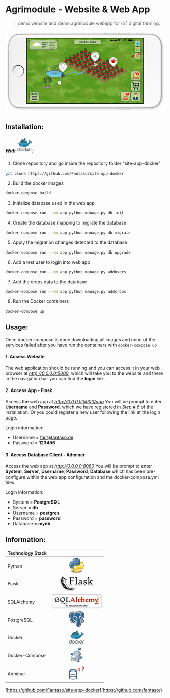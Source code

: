# Agrimodule - Website & Web App
> demo website and demo agrimodule webapp for IoT digital farming.

![](app/solarvibes/static/images/readme/mainUI.png)

## Installation:

##### With ![](app/solarvibes/static/images/readme/tech-docker.png):


1. Clone repository and go inside the repository folder "site-app-docker"
```sh
git clone https://github.com/Fantaso/site-app-docker
```

2. Build the docker images
```sh
docker-compose build
```

3. Initialize database used in the web app
```sh
docker-compose run --rm app python manage.py db init
```

4. Create the database mapping to migrate the database
```sh
docker-compose run --rm app python manage.py db migrate
```

5. Apply the migration changes detected to the database
```sh
docker-compose run --rm app python manage.py db upgrade
```

6. Add a test user to login into web app
```sh
docker-compose run --rm app python manage.py addusers
```

7. Add the crops data to the database
```sh
docker-compose run --rm app python manage.py addcrops
```

8. Run the Docker containers
```sh
docker-compose up
```


## Usage:
Once docker-compose is done downloading all images and none of the services failed after you have run the containers with `docker-compose up`


#### 1. Access Website
The web application should be running and you can access it in your web browser at _http://0.0.0.0:5000_, which will take you to the website and there in the navigation bar you can find the **login** link.


#### 2. Access App - Flask
Access the web app at _http://0.0.0.0:5000/app_
You will be prompt to enter **Username** and **Password**, which we have registered in *Step # 6* of the installation. Or you could register a new user following the link at the login page.

Login information:
- Username = fan@fantaso.de
- Password = **123456**


#### 3. Access Database Client - Adminer
Access the web app at _http://0.0.0.0:8080_
You will be prompt to enter **System**, **Server**, **Username**, **Password**, **Database** which has been pre-configure within the web app configuration and the docker-compose.yml files.

Login information:
- System = **PostgreSQL**
- Server = **db**
- Username = **postgres**
- Password = **password**
- Database = **mydb**


## Information:
| Technology Stack | |
| - |:-:|
| Python          | ![](app/solarvibes/static/images/readme/tech-python.png) |  
| Flask           | ![](app/solarvibes/static/images/readme/tech-flask.png) |  
| SQLAlchemy      | ![](app/solarvibes/static/images/readme/tech-sqlalchemy.jpg) |
| PostgreSQL      | ![](app/solarvibes/static/images/readme/tech-postgresql.png) |
| Docker          | ![](app/solarvibes/static/images/readme/tech-docker.png) |
| Docker-Compose  | ![](app/solarvibes/static/images/readme/tech-dockercompose.png) |
| Adminer         | ![](app/solarvibes/static/images/readme/tech-adminer.png) |

[https://github.com/Fantaso/site-app-docker](https://github.com/fantaso/)
